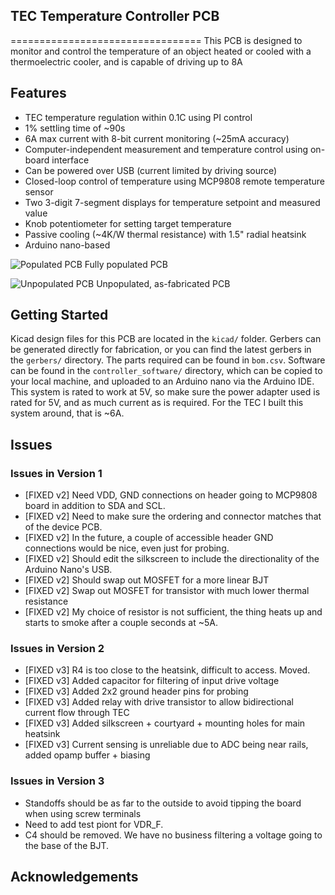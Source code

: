 ## TEC Temperature Controller PCB
=================================
This PCB is designed to monitor and control the temperature of an object heated or cooled with a thermoelectric cooler, and is capable of driving up to 8A

## Features
- TEC temperature regulation within 0.1C using PI control
- 1% settling time of ~90s 
- 6A max current with 8-bit current monitoring (~25mA accuracy)
- Computer-independent measurement and temperature control using on-board interface
- Can be powered over USB (current limited by driving source)
- Closed-loop control of temperature using MCP9808 remote temperature sensor
- Two 3-digit 7-segment displays for temperature setpoint and measured value
- Knob potentiometer for setting target temperature
- Passive cooling (~4K/W thermal resistance) with 1.5" radial heatsink
- Arduino nano-based

![Populated PCB](/images/temperature_controller_populated_pcb.png)
Fully populated PCB

![Unpopulated PCB](/images/temperature_controller_unpopulated_pcb.png)
Unpopulated, as-fabricated PCB


## Getting Started
Kicad design files for this PCB are located in the ``kicad/`` folder. Gerbers
can be generated directly for fabrication, or you can find the latest gerbers
in the ``gerbers/`` directory. The parts required can be found in ``bom.csv``.
Software can be found in the ``controller_software/`` directory, which can be
copied to your local machine, and uploaded to an Arduino nano via the Arduino
IDE. This system is rated to work at 5V, so make sure the power adapter used is
rated for 5V, and as much current as is required. For the TEC I built this
system around, that is ~6A.

## Issues
### Issues in Version 1
- [FIXED v2] Need VDD, GND connections on header going to MCP9808 board in addition to SDA and SCL.
- [FIXED v2] Need to make sure the ordering and connector matches that of the device PCB.
- [FIXED v2] In the future, a couple of accessible header GND connections would be nice, even just for probing.
- [FIXED v2] Should edit the silkscreen to include the directionality of the Arduino Nano's USB. 
- [FIXED v2] Should swap out MOSFET for a more linear BJT
- [FIXED v2] Swap out MOSFET for transistor with much lower thermal resistance
- [FIXED v2] My choice of resistor is not sufficient, the thing heats up and starts to smoke after a couple seconds at ~5A. 

### Issues in Version 2
- [FIXED v3] R4 is too close to the heatsink, difficult to access. Moved.
- [FIXED v3] Added capacitor for filtering of input drive voltage
- [FIXED v3] Added 2x2 ground header pins for probing
- [FIXED v3] Added relay with drive transistor to allow bidirectional current flow through TEC
- [FIXED v3] Added silkscreen + courtyard + mounting holes for main heatsink
- [FIXED v3] Current sensing is unreliable due to ADC being near rails, added opamp buffer + biasing

### Issues in Version 3
- Standoffs should be as far to the outside to avoid tipping the board when using screw terminals
- Need to add test piont for VDR_F. 
- C4 should be removed. We have no business filtering a voltage going to the base of the BJT.

## Acknowledgements
